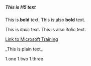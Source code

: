 ##### This is H5 text

This is **bold** text.
This is also __bold__ text.

This is *italic* text.
This is also _italic_ text.

[Link to Microsoft Training](/training)

\_This is plain text_

1.one
1.two
1.three
